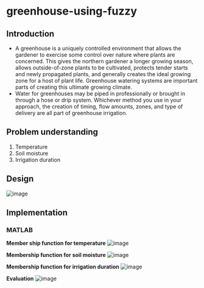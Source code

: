 # greenhouse-using-fuzzy
## Introduction
- A greenhouse is a uniquely controlled environment that allows the gardener to exercise some control over nature where plants are concerned. This gives the northern 
gardener a longer growing season, allows outside-of-zone plants to be cultivated, protects tender starts and newly propagated plants, and generally creates the ideal 
growing zone for a host of plant life. Greenhouse watering systems are important parts of creating this ultimate growing climate.
- Water for greenhouses may be piped in professionally or brought in through a hose or drip system. Whichever method you use in your approach, 
the creation of timing, flow amounts, zones, and type of delivery are all part of greenhouse irrigation.

## Problem understanding
1. Temperature
2. Soil moisture
3. Irrigation duration

## Design
![image](https://user-images.githubusercontent.com/63863517/230662029-dd92de19-a4a4-4338-ac9d-45ed01bef492.png)

## Implementation 
### MATLAB
**Member ship function for temperature**
![image](https://user-images.githubusercontent.com/63863517/230662359-89f01342-7cdb-42b2-bfab-f25368a9bef3.png)

**Membership function for soil moisture**
![image](https://user-images.githubusercontent.com/63863517/230662445-6faca6c5-4a8f-4103-84c8-2b91a27d904f.png)

**Membership function for irrigation duration**
![image](https://user-images.githubusercontent.com/63863517/230662542-5d44a44c-a40e-4d39-9c09-87693721ff50.png)

**Evaluation**
![image](https://user-images.githubusercontent.com/63863517/230662605-38d398c9-2637-4181-9b96-737b23ecb9e5.png)


